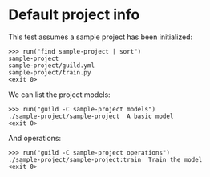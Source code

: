 # Default project info

This test assumes a sample project has been initialized:

    >>> run("find sample-project | sort")
    sample-project
    sample-project/guild.yml
    sample-project/train.py
    <exit 0>

We can list the project models:

    >>> run("guild -C sample-project models")
    ./sample-project/sample-project  A basic model
    <exit 0>

And operations:

    >>> run("guild -C sample-project operations")
    ./sample-project/sample-project:train  Train the model
    <exit 0>
